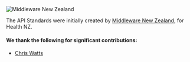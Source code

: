 <!---
The contents of this page is displayed on the deployed website at /community/contributors
-->

<div style={{ textAlign: 'center' }}>
  <div style={{ display: 'flex', flexDirection: 'column', alignItems: 'center' }}>
    <img src="/img/mwnz.svg" alt="Middleware New Zealand" style={{ width: '15%' }} />
    <br />
    <p>The API Standards were initially created by <a href="https://www.middleware.co.nz/">Middleware New Zealand,</a> for Health NZ.</p>
  </div>
</div>

#### We thank the following for significant contributions:

* [Chris Watts](https://github.com/ChrisSquats)

